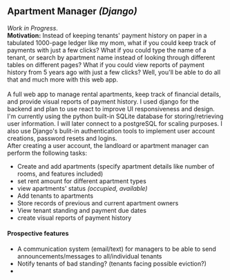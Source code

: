 ## Apartment Manager _(Django)_
_Work in Progress_.<br>
<b>Motivation:</b> Instead of keeping tenants' payment history on paper in a tabulated 1000-page ledger like my mom, what if you could keep track of payments with just a few clicks? What if you could type the name of a tenant, or search by apartment name instead of looking through different tables on different pages? What if you could view reports of payment history from 5 years ago with just a few clicks? Well, you'll be able to do all that and much more with this web app.
<br><br>A full web app to manage rental apartments, keep track of financial details, and provide visual reports of payment history. I used django for the backend and plan to use react to improve UI responsiveness and design. I'm currently using the python built-in SQLite database for storing/retrieving user information. I will later connect to a postgreSQL for scaling purposes. I also use Django's bulit-in authentication tools to implement user account creations, password resets and logins.
<br>After creating a user account, the landloard or apartment manager can perform the following tasks:
- Create and add apartments (specify apartment details like number of rooms, and features included)
-  set rent amount for different apartment types
-  view apartments' status _(occupied, available)_
-  Add tenants to apartments
-  Store records of previous and current apartment owners
-  View tenant standing and payment due dates
-  create visual reports of payment history
#### Prospective features
- A communication system (email/text) for managers to be able to send announcements/messages to all/individual tenants
- Notify tenants of bad standing? (tenants facing possible eviction?)
- 

